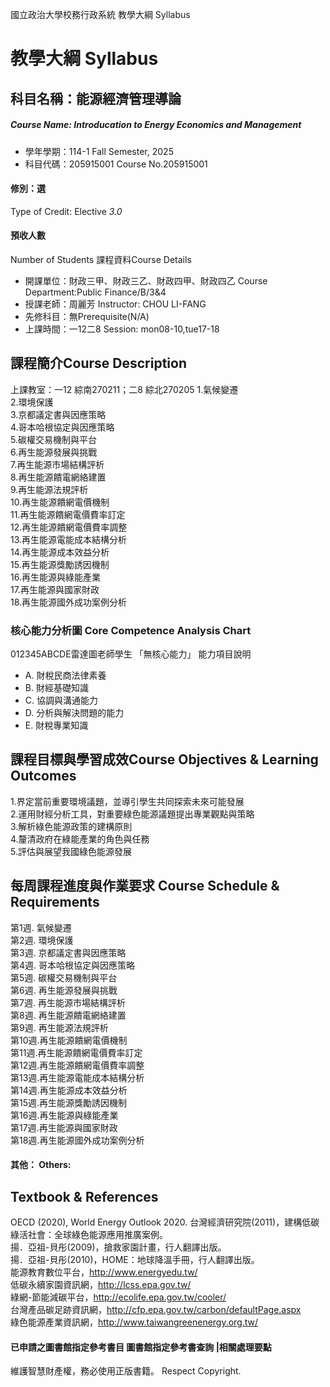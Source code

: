 國立政治大學校務行政系統 教學大綱 Syllabus
# 教學大綱 Syllabus
##  科目名稱：能源經濟管理導論
#####  Course Name: Introducation to Energy Economics and Management
  * 學年學期：114-1 Fall Semester, 2025 
  * 科目代碼：205915001 Course No.205915001
#### 修別：選
Type of Credit: Elective 
_3.0_
#### 預收人數
Number of Students
課程資料Course Details
  * 開課單位：財政三甲、財政三乙、財政四甲、財政四乙 Course Department:Public Finance/B/3&4 
  * 授課老師：周麗芳 Instructor: CHOU LI-FANG 
  * 先修科目：無Prerequisite(N/A)
  * 上課時間：一12二8 Session: mon08-10,tue17-18 
##  課程簡介Course Description
上課教室：一12 綜南270211；二8 綜北270205
1.氣候變遷  
2.環境保護  
3.京都議定書與因應策略  
4.哥本哈根協定與因應策略  
5.碳權交易機制與平台  
6.再生能源發展與挑戰  
7.再生能源市場結構評析  
8.再生能源饋電網絡建置  
9.再生能源法規評析  
10.再生能源饋網電價機制  
11.再生能源饋網電價費率訂定  
12.再生能源饋網電價費率調整  
13.再生能源電能成本結構分析  
14.再生能源成本效益分析  
15.再生能源獎勵誘因機制  
16.再生能源與綠能產業  
17.再生能源與國家財政  
18.再生能源國外成功案例分析
###  核心能力分析圖 Core Competence Analysis Chart
012345ABCDE雷達圖老師學生
「無核心能力」 
能力項目說明
  * A. 財稅民商法律素養
  * B. 財經基礎知識
  * C. 協調與溝通能力
  * D. 分析與解決問題的能力
  * E. 財稅專業知識
##  課程目標與學習成效Course Objectives & Learning Outcomes 
1.界定當前重要環境議題，並導引學生共同探索未來可能發展  
2.運用財經分析工具，對重要綠色能源議題提出專業觀點與策略  
3.解析綠色能源政策的建構原則  
4.釐清政府在綠能產業的角色與任務  
5.評估與展望我國綠色能源發展
##  每周課程進度與作業要求 Course Schedule & Requirements
第1週. 氣候變遷  
第2週. 環境保護  
第3週. 京都議定書與因應策略  
第4週. 哥本哈根協定與因應策略  
第5週. 碳權交易機制與平台  
第6週. 再生能源發展與挑戰  
第7週. 再生能源市場結構評析  
第8週. 再生能源饋電網絡建置  
第9週. 再生能源法規評析  
第10週.再生能源饋網電價機制  
第11週.再生能源饋網電價費率訂定  
第12週.再生能源饋網電價費率調整  
第13週.再生能源電能成本結構分析  
第14週.再生能源成本效益分析  
第15週.再生能源獎勵誘因機制  
第16週.再生能源與綠能產業  
第17週.再生能源與國家財政  
第18週.再生能源國外成功案例分析
####  其他： Others:
## Textbook & References
OECD (2020), World Energy Outlook 2020.
台灣經濟研究院(2011)，建構低碳綠活社會：全球綠色能源應用推廣案例。  
揚．亞祖-貝彤(2009)，搶救家園計畫，行人翻譯出版。  
揚．亞祖-貝彤(2010)，HOME：地球降溫手冊，行人翻譯出版。  
能源教育數位平台，http://www.energyedu.tw/  
低碳永續家園資訊網，http://lcss.epa.gov.tw/  
綠網-節能減碳平台，http://ecolife.epa.gov.tw/cooler/  
台灣產品碳足跡資訊網，http://cfp.epa.gov.tw/carbon/defaultPage.aspx  
綠色能源產業資訊網，http://www.taiwangreenenergy.org.tw/
####  已申請之圖書館指定參考書目  圖書館指定參考書查詢 |相關處理要點
維護智慧財產權，務必使用正版書籍。 Respect Copyright.
